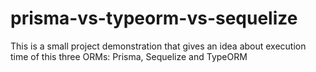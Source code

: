# prisma-vs-typeorm-vs-sequelize
This is a small project demonstration that gives an idea about execution time of this three ORMs: Prisma, Sequelize and TypeORM
